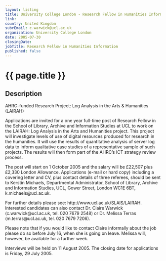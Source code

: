 ```yaml
---
layout: listing
title: University College London - Research Fellow in Humanities Information
link:
country: United Kingdom
subrEmail: c.warwick@ucl.ac.uk
organization: University College London 
date: 2005-07-30
closingDate: 
jobTitle: Research Fellow in Humanities Information
published: false
---
```



# {{ page.title }}

## Description




<p>AHRC-funded Research Project: Log Analysis in the Arts & Humanities (LAIRAH)</p>
 
<p>Applications are invited for a one year full-time post of Research Fellow in the School of Library, Archive and Information Studies at UCL to work on the LAIRAH: Log Analysis in the Arts and Humanities project. This project will investigate levels of use of digital resources produced for research in the humanities. It will use the results of quantitative analysis of server log data to inform qualitative case studies of a representative sample of such projects. The results will then form part of the AHRC’s ICT strategy review process.</p>
 
<p>The post will start on 1 October 2005 and the salary will be £22,507 plus £2,330 London Allowance. Applications (e-mail or hard copy) including a covering letter and CV, plus contact details of three referees, should be sent to Kerstin Michaels, Departmental Administrator, School of Library, Archive and Information Studies, UCL, Gower Street, London WC1E 6BT, k.michaels@ucl.ac.uk.</p> 
 
<p>For further details please see: http://www.ucl.ac.uk/SLAIS/LAIRAH.
Interested candidates can also contact Dr. Claire Warwick (c.warwick@ucl.ac.uk, tel. 020 7679 2548) or Dr. Melissa Terras (m.terras@ucl.ac.uk, tel. 020 7679 7206).</p>

<p>Please note that if you would like to contact Claire informally about the job please do so before July 16, when she is going on leave. Melissa will, however, be available for a further week.</p> 
 
<p>Interviews will be held on 11 August 2005. The closing date for applications is Friday, 29 July 2005.
</p>
